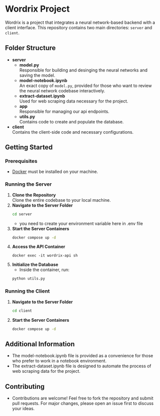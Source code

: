 # Wordrix Project

Wordrix is a project that integrates a neural network-based backend with a client interface. This repository contains two main directories: `server` and `client`.

## Folder Structure

- **server**
  - **model.py**  
    Responsible for building and desinging the neural networks and saving the model.
  - **model-notebook.ipynb**  
    An exact copy of `model.py`, provided for those who want to review the neural network codebase interactively.
  - **extract-dataset.ipynb**  
    Used for web scraping data necessary for the project.
  - **app**  
    Responsible for managing our api endpoints.
  - **utils.py**  
    Contains code to create and populate the database.
- **client**  
  Contains the client-side code and necessary configurations.

## Getting Started

### Prerequisites

- [Docker](https://www.docker.com/get-started) must be installed on your machine.

### Running the Server

1. **Clone the Repository**  
   Clone the entire codebase to your local machine.
2. **Navigate to the Server Folder**  
   ```bash
   cd server
    ```
    - you need to create your environment variable here in .env file
3. **Start the Server Containers**
    ```bash
    docker compose up -d
    ```
4. **Access the API Container**
    ```bashe
    docker exec -it wordrix-api sh
    ```
5. **Initialize the Database**
    - Inside the container, run:
    ```bash
    python utils.py
    ```
### Running the Client
1. **Navigate to the Server Folder**  
   ```bash
   cd client
    ```
2. **Start the Server Containers**
    ```bash
    docker compose up -d
    ```

## Additional Information
- The model-notebook.ipynb file is provided as a convenience for those who prefer to work in a notebook environment.
- The extract-dataset.ipynb file is designed to automate the process of web scraping data for the project.
## Contributing
- Contributions are welcome! Feel free to fork the repository and submit pull requests. For major changes, please open an issue first to discuss your ideas.